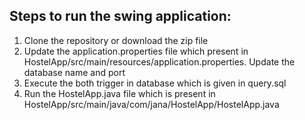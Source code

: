 Steps to run the swing application:
-
1. Clone the repository or download the zip file
2. Update the application.properties file which present in HostelApp/src/main/resources/application.properties. Update the database name and port
3. Execute the both trigger in database which is given in query.sql
4. Run the HostelApp.java file which is present in HostelApp/src/main/java/com/jana/HostelApp/HostelApp.java


